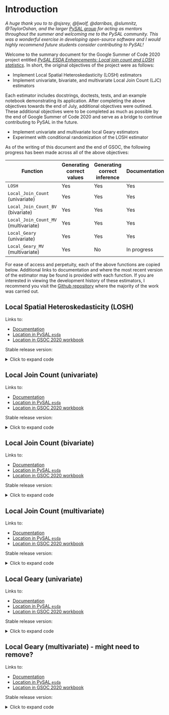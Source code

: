 # Introduction

*A huge thank you to to @sjsrey, @ljwolf, @darribas, @slumnitz, @TaylorOshan, and the larger [PySAL group](https://github.com/orgs/pysal/people) for acting as mentors throughout the summer and welcoming me to the PySAL community. This was a wonderful exercise in developing open-source software and I would highly recommend future students consider contributing to PySAL!*

Welcome to the summary document for the Google Summer of Code 2020 project entitled [*PySAL ESDA Enhancements: Local join count and LOSH statistics*](https://docs.google.com/document/d/1WjHjy5Eyk4WG5QWfnsnhWg1r4-e09JXXCx0iaPphg6c/edit?usp=sharing). In short, the original objectives of the project were as follows:

- Implement Local Spatial Heteroskedasticity (LOSH) estimators
- Implement univariate, bivariate, and multivariate Local Join Count (LJC) estimators

Each estimator includes docstrings, doctests, tests, and an example notebook demonstrating its application. After completing the above objectives towards the end of July, additional objectives were outlined. These additional objectives were to be completed as much as possible by the end of Google Summer of Code 2020 and serve as a bridge to continue contributing to PySAL in the future. 

- Implement univariate and multivariate local Geary estimators
- Experiment with conditional randomization of the LOSH estimator

As of the writing of this document and the end of GSOC, the following progress has been made across all of the above objectives:

| Function              | Generating correct values | Generating correct inference | Documentation | Pull request | Overall, complete?      |
|-----------------------|---------------------------|------------------------------|---------------|--------------|-------------------------|
| `LOSH`                | Yes                       | Yes                          | Yes           | [PR#139](https://github.com/pysal/esda/pull/139)     | Yes |
| `Local_Join_Count` <br> (univariate)      | Yes        | Yes                          | Yes           | [PR#139](https://github.com/pysal/esda/pull/139)     | Yes |
| `Local_Join_Count_BV` <br> (bivariate)    | Yes        | Yes                          | Yes           | [PR#139](https://github.com/pysal/esda/pull/139)     | Yes |
| `Local_Join_Count_MV` <br> (multivariate) | Yes        | Yes                          | Yes           | [PR#139](https://github.com/pysal/esda/pull/139)     | Yes |
| `Local_Geary` <br> (univariate)           | Yes        | Yes                          | Yes   | TBD | Yes |
| `Local_Geary_MV` <br> (multivariate)      | Yes        | No                           | In progress   | TBD | No |

For ease of access and perpetuity, each of the above functions are copied below. Additional links to documentation and where the most recent version of the estimator may be found is provided with each function. If you are interested in viewing the development history of these estimators, I recommend you visit the [Github repository](https://github.com/jeffcsauer/GSOC2020) where the majority of the work was carried out. 

## Local Spatial Heteroskedasticity (LOSH)

Links to:
- [Documentation](https://github.com/jeffcsauer/GSOC2020/blob/master/docs/LOSH.ipynb)
- [Location in PySAL `esda`](https://github.com/pysal/esda/blob/master/esda/losh.py)
- [Location in GSOC 2020 workbook](https://github.com/jeffcsauer/GSOC2020/blob/master/functions/losh.py)

Stable release version:

<details>
  <summary>Click to expand code</summary>
  
``` python

import numpy as np
import warnings
from scipy import sparse
from scipy import stats
from sklearn.base import BaseEstimator
import libpysal as lp


class losh(BaseEstimator):
    """Local spatial heteroscedasticity (LOSH)"""

    def __init__(self, connectivity=None, inference=None):
        """
        Initialize a losh estimator

        Arguments
        ---------
        connectivity     : scipy.sparse matrix object
                           the connectivity structure describing the
                           relationships between observed units.
        inference        : str
                           describes type of inference to be used. options are
                           "chi-square" or "permutation" methods.

        Attributes
        ----------
        Hi               : numpy array
                           Array of LOSH values for each spatial unit.
        ylag             : numpy array
                           Spatially lagged y values.
        yresid           : numpy array
                           Spatially lagged residual values.
        VarHi            : numpy array
                           Variance of Hi.
        pval             : numpy array
                           P-values for inference based on either
                           "chi-square" or "permutation" methods.
        """

        self.connectivity = connectivity
        self.inference = inference

    def fit(self, y, a=2):
        """
        Arguments
        ---------
        y                : numpy.ndarray
                           array containing continuous data
        a                : int
                           residual multiplier. Default is 2 in order
                           to generate a variance measure. Users may
                           use 1 for absolute deviations.

        Returns
        -------
        the fitted estimator.

        Notes
        -----
        Technical details and derivations can be found in :cite:`OrdGetis2012`.

        Examples
        --------
        >>> import libpysal
        >>> w = libpysal.io.open(libpysal.examples.get_path("stl.gal")).read()
        >>> f = libpysal.io.open(libpysal.examples.get_path("stl_hom.txt"))
        >>> y = np.array(f.by_col['HR8893'])
        >>> from esda import losh
        >>> ls = losh(connectivity=w, inference="chi-square").fit(y)
        >>> np.round(ls.Hi[0], 3)
        >>> np.round(ls.pval[0], 3)

        Boston housing data replicating R spdep::LOSH()
        >>> import libpysal
        >>> import geopandas as gpd
        >>> boston = libpysal.examples.load_example('Bostonhsg')
        >>> boston_ds = gpd.read_file(boston.get_path('boston.shp'))
        >>> w = libpysal.weights.Queen.from_dataframe(boston_ds)
        >>> ls = losh(connectivity=w, inference="chi-square").fit(boston['NOX'])
        >>> np.round(ls.Hi[0], 3)
        >>> np.round(ls.VarHi[0], 3)
        """
        y = np.asarray(y).flatten()

        w = self.connectivity

        self.Hi, self.ylag, self.yresid, self.VarHi = self._statistic(y, w, a)

        if self.inference is None:
            return self
        elif self.inference == 'chi-square':
            if a != 2:
                warnings.warn(f'Chi-square inference assumes that a=2, but \
                a={a}. This means the inference will be invalid!')
            else:
                dof = 2/self.VarHi
                Zi = (2*self.Hi)/self.VarHi
                self.pval = 1 - stats.chi2.cdf(Zi, dof)
        else:
            raise NotImplementedError(f'The requested inference method \
            ({self.inference}) is not currently supported!')

        return self

    @staticmethod
    def _statistic(y, w, a):
        # Define what type of variance to use
        if a is None:
            a = 2
        else:
            a = a

        rowsum = np.array(w.sparse.sum(axis=1)).flatten()

        # Calculate spatial mean
        ylag = lp.weights.lag_spatial(w, y)/rowsum
        # Calculate and adjust residuals based on multiplier
        yresid = abs(y-ylag)**a
        # Calculate denominator of Hi equation
        denom = np.mean(yresid) * np.array(rowsum)
        # Carry out final Hi calculation
        Hi = lp.weights.lag_spatial(w, yresid) / denom
        # Calculate average of residuals
        yresid_mean = np.mean(yresid)
        # Calculate VarHi
        n = len(y)
        squared_rowsum = np.asarray(w.sparse.multiply(w.sparse).sum(axis=1)).flatten()

        VarHi = ((n-1)**-1) * \
                (denom**-2) * \
                ((np.sum(yresid**2)/n) - yresid_mean**2) * \
                ((n*squared_rowsum) - (rowsum**2))

        return (Hi, ylag, yresid, VarHi)

```
</details>
  
## Local Join Count (univariate)

Links to:
- [Documentation](https://github.com/jeffcsauer/GSOC2020/blob/master/docs/localjoincounts.ipynb)
- [Location in PySAL `esda`](https://github.com/pysal/esda/blob/master/esda/local_join_count.py)
- [Location in GSOC 2020 workbook](https://github.com/jeffcsauer/GSOC2020/blob/master/functions/local_join_count.py)

Stable release version:

<details>
  <summary>Click to expand code</summary>
  
``` python
import numpy as np
import pandas as pd
from sklearn.base import BaseEstimator
from libpysal import weights
from esda.crand import (
    crand as _crand_plus,
    njit as _njit,
    _prepare_univariate
)


PERMUTATIONS = 999


class Local_Join_Count(BaseEstimator):

    """Univariate Local Join Count Statistic"""

    def __init__(self, connectivity=None, permutations=PERMUTATIONS, n_jobs=1, 
                 keep_simulations=True, seed=None):
        """
        Initialize a Local_Join_Count estimator
        Arguments
        ---------
        connectivity     : scipy.sparse matrix object
                           the connectivity structure describing
                           the relationships between observed units.
                           Need not be row-standardized.
        permutations     : int
                           number of random permutations for calculation of pseudo
                           p_values
        n_jobs           : int
                           Number of cores to be used in the conditional randomisation. If -1,
                           all available cores are used.    
        keep_simulations : Boolean
                           (default=True)
                           If True, the entire matrix of replications under the null 
                           is stored in memory and accessible; otherwise, replications 
                           are not saved
        seed             : None/int
                           Seed to ensure reproducibility of conditional randomizations. 
                           Must be set here, and not outside of the function, since numba 
                           does not correctly interpret external seeds 
                           nor numpy.random.RandomState instances.              
                           
        Attributes
        ----------
        LJC             : numpy array
                          array containing the univariate
                          Local Join Count (LJC).
        p_sim           : numpy array
                          array containing the simulated
                          p-values for each unit.

        """

        self.connectivity = connectivity
        self.permutations = permutations
        self.n_jobs = n_jobs
        self.keep_simulations = keep_simulations
        self.seed = seed

    def fit(self, y, n_jobs=1, permutations=999):
        """
        Arguments
        ---------
        y               : numpy.ndarray
                          array containing binary (0/1) data
        Returns
        -------
        the fitted estimator.

        Notes
        -----
        Technical details and derivations found in :cite:`AnselinLi2019`.

        Examples
        --------
        >>> import libpysal
        >>> w = libpysal.weights.lat2W(4, 4)
        >>> y = np.ones(16)
        >>> y[0:8] = 0
        >>> LJC_uni = Local_Join_Count(connectivity=w).fit(y)
        >>> LJC_uni.LJC
        >>> LJC_uni.p_sim

        Guerry data replicating GeoDa tutorial
        >>> import libpysal
        >>> import geopandas as gpd
        >>> guerry = libpysal.examples.load_example('Guerry')
        >>> guerry_ds = gpd.read_file(guerry.get_path('Guerry.shp'))
        >>> guerry_ds['SELECTED'] = 0
        >>> guerry_ds.loc[(guerry_ds['Donatns'] > 10997), 'SELECTED'] = 1
        >>> w = libpysal.weights.Queen.from_dataframe(guerry_ds)
        >>> LJC_uni = Local_Join_Count(connectivity=w).fit(guerry_ds['SELECTED'])
        >>> LJC_uni.LJC
        >>> LJC_uni.p_sim
        """
        # Need to ensure that the np.array() are of
        # dtype='float' for numba
        y = np.array(y, dtype='float')

        w = self.connectivity
        # Fill the diagonal with 0s
        w = weights.util.fill_diagonal(w, val=0)
        w.transform = 'b'
        
        keep_simulations = self.keep_simulations
        n_jobs = self.n_jobs
        seed = self.seed
        
        self.y = y
        self.n = len(y)
        self.w = w

        self.LJC = self._statistic(y, w)
        
        if permutations:
            self.p_sim, self.rjoins = _crand_plus(
                z=self.y, 
                w=self.w, 
                observed=self.LJC,
                permutations=permutations, 
                keep=keep_simulations, 
                n_jobs=n_jobs,
                stat_func=_ljc_uni
            )
            # Set p-values for those with LJC of 0 to NaN
            self.p_sim[self.LJC == 0] = 'NaN'
        
        del (self.n, self.keep_simulations, self.n_jobs, 
             self.permutations, self.seed, self.w, self.y,
             self.connectivity, self.rjoins)
        
        return self

    @staticmethod
    def _statistic(y, w):
        # Create adjacency list. Note that remove_symmetric=False - this is
        # different from the esda.Join_Counts() function.
        adj_list = w.to_adjlist(remove_symmetric=False)
        zseries = pd.Series(y, index=w.id_order)
        focal = zseries.loc[adj_list.focal].values
        neighbor = zseries.loc[adj_list.neighbor].values
        LJC = (focal == 1) & (neighbor == 1)
        adj_list_LJC = pd.DataFrame(adj_list.focal.values,
                                    LJC.astype('uint8')).reset_index()
        adj_list_LJC.columns = ['LJC', 'ID']
        adj_list_LJC = adj_list_LJC.groupby(by='ID').sum()
        LJC = np.array(adj_list_LJC.LJC.values, dtype='float')
        return (LJC)

# --------------------------------------------------------------
# Conditional Randomization Function Implementations
# --------------------------------------------------------------

# Note: scaling not used

@_njit(fastmath=True)
def _ljc_uni(i, z, permuted_ids, weights_i, scaling):
    zi, zrand = _prepare_univariate(i, z, permuted_ids, weights_i)
    return zi * (zrand @ weights_i)
```

</details>

## Local Join Count (bivariate)

Links to:
- [Documentation](https://github.com/jeffcsauer/GSOC2020/blob/master/docs/localjoincounts.ipynb)
- [Location in PySAL `esda`](https://github.com/pysal/esda/blob/master/esda/local_join_count_bv.py)
- [Location in GSOC 2020 workbook](https://github.com/jeffcsauer/GSOC2020/blob/master/functions/local_join_count_bv.py)

Stable release version:

<details>
  <summary>Click to expand code</summary>
  
``` python
import numpy as np
import pandas as pd
import warnings
from scipy import sparse
from sklearn.base import BaseEstimator
from libpysal import weights
from esda.crand import (
    crand as _crand_plus,
    njit as _njit,
    _prepare_univariate,
    _prepare_bivariate
)


PERMUTATIONS = 999


class Local_Join_Count_BV(BaseEstimator):

    """Univariate Local Join Count Statistic"""

    def __init__(self, connectivity=None, permutations=PERMUTATIONS, n_jobs=1, 
                 keep_simulations=True, seed=None):
        """
        Initialize a Local_Join_Count_BV estimator
        Arguments
        ---------
        connectivity     : scipy.sparse matrix object
                           the connectivity structure describing
                           the relationships between observed units.
                           Need not be row-standardized.
        permutations     : int
                           number of random permutations for calculation of pseudo
                           p_values
        n_jobs           : int
                           Number of cores to be used in the conditional randomisation. If -1,
                           all available cores are used.    
        keep_simulations : Boolean
                           (default=True)
                           If True, the entire matrix of replications under the null 
                           is stored in memory and accessible; otherwise, replications 
                           are not saved
        seed             : None/int
                           Seed to ensure reproducibility of conditional randomizations. 
                           Must be set here, and not outside of the function, since numba 
                           does not correctly interpret external seeds 
                           nor numpy.random.RandomState instances.              
                           
        """

        self.connectivity = connectivity
        self.permutations = permutations
        self.n_jobs = n_jobs
        self.keep_simulations = keep_simulations
        self.seed = seed

    def fit(self, x, z, case="CLC", n_jobs=1, permutations=999):
        """
        Arguments
        ---------
        x                : numpy.ndarray
                           array containing binary (0/1) data
        z                : numpy.ndarray
                           array containing binary (0/1) data
        Returns
        -------
        the fitted estimator.

        Notes
        -----
        Technical details and derivations can be found in :cite:`AnselinLi2019`.

        Examples
        --------
        >>> import libpysal
        >>> w = libpysal.weights.lat2W(4, 4)
        >>> x = np.ones(16)
        >>> x[0:8] = 0
        >>> z = [0,1,0,1,1,1,1,1,0,0,1,1,0,0,1,1]
        >>> LJC_BV_C1 = Local_Join_Count_BV(connectivity=w).fit(x, z, case="BJC")
        >>> LJC_BV_C2 = Local_Join_Count_BV(connectivity=w).fit(x, z, case="CLC")
        >>> LJC_BV_C1.LJC
        >>> LJC_BV_C1.p_sim
        >>> LJC_BV_C2.LJC
        >>> LJC_BV_C2.p_sim

        Commpop data replicating GeoDa tutorial (Case 1)
        >>> import libpysal
        >>> import geopandas as gpd
        >>> commpop = gpd.read_file("https://github.com/jeffcsauer/GSOC2020/raw/master/validation/data/commpop.gpkg")
        >>> w = libpysal.weights.Queen.from_dataframe(commpop)
        >>> LJC_BV_Case1 = Local_Join_Count_BV(connectivity=w).fit(commpop['popneg'], commpop['popplus'], case='BJC')
        >>> LJC_BV_Case1.LJC
        >>> LJC_BV_Case1.p_sim

        Guerry data replicating GeoDa tutorial (Case 2)
        >>> import libpysal
        >>> import geopandas as gpd
        >>> guerry = libpysal.examples.load_example('Guerry')
        >>> guerry_ds = gpd.read_file(guerry.get_path('Guerry.shp'))
        >>> guerry_ds['infq5'] = 0
        >>> guerry_ds['donq5'] = 0
        >>> guerry_ds.loc[(guerry_ds['Infants'] > 23574), 'infq5'] = 1
        >>> guerry_ds.loc[(guerry_ds['Donatns'] > 10973), 'donq5'] = 1
        >>> w = libpysal.weights.Queen.from_dataframe(guerry_ds)
        >>> LJC_BV_Case2 = Local_Join_Count_BV(connectivity=w).fit(guerry_ds['infq5'], guerry_ds['donq5'], case='CLC')
        >>> LJC_BV_Case2.LJC
        >>> LJC_BV_Case2.p_sim
        """
        # Need to ensure that the np.array() are of
        # dtype='float' for numba
        x = np.array(x, dtype='float')
        z = np.array(z, dtype='float')

        w = self.connectivity
        # Fill the diagonal with 0s
        w = weights.util.fill_diagonal(w, val=0)
        w.transform = 'b'

        self.x = x
        self.z = z
        self.n = len(x)
        self.w = w
        self.case = case
        
        keep_simulations = self.keep_simulations
        n_jobs = self.n_jobs
        seed = self.seed

        self.LJC = self._statistic(x, z, w, case=case)

        if permutations:
            if case == "BJC":
                self.p_sim, self.rjoins = _crand_plus(
                    z=np.column_stack((x, z)),
                    w=self.w, 
                    observed=self.LJC,
                    permutations=permutations, 
                    keep=True, 
                    n_jobs=n_jobs,
                    stat_func=_ljc_bv_case1
                )
                # Set p-values for those with LJC of 0 to NaN
                self.p_sim[self.LJC == 0] = 'NaN'
            elif case == "CLC":
                self.p_sim, self.rjoins = _crand_plus(
                    z=np.column_stack((x, z)),
                    w=self.w, 
                    observed=self.LJC,
                    permutations=permutations, 
                    keep=True, 
                    n_jobs=n_jobs,
                    stat_func=_ljc_bv_case2
                )
                # Set p-values for those with LJC of 0 to NaN
                self.p_sim[self.LJC == 0] = 'NaN'
            else:
                raise NotImplementedError(f'The requested LJC method ({case}) \
                is not currently supported!')

        del (self.n, self.keep_simulations, self.n_jobs, 
             self.permutations, self.seed, self.w, self.x,
             self.z, self.connectivity, self.rjoins)
                
        return self

    @staticmethod
    def _statistic(x, z, w, case):
        # Create adjacency list. Note that remove_symmetric=False - this is
        # different from the esda.Join_Counts() function.
        adj_list = w.to_adjlist(remove_symmetric=False)

        # First, set up a series that maps the values
        # to the weights table
        zseries_x = pd.Series(x, index=w.id_order)
        zseries_z = pd.Series(z, index=w.id_order)

        # Map the values to the focal (i) values
        focal_x = zseries_x.loc[adj_list.focal].values
        focal_z = zseries_z.loc[adj_list.focal].values

        # Map the values to the neighbor (j) values
        neighbor_x = zseries_x.loc[adj_list.neighbor].values
        neighbor_z = zseries_z.loc[adj_list.neighbor].values

        if case == "BJC":
            BJC = (focal_x == 1) & (focal_z == 0) & \
                  (neighbor_x == 0) & (neighbor_z == 1)
            adj_list_BJC = pd.DataFrame(adj_list.focal.values,
                                        BJC.astype('uint8')).reset_index()
            adj_list_BJC.columns = ['BJC', 'ID']
            adj_list_BJC = adj_list_BJC.groupby(by='ID').sum()
            return (np.array(adj_list_BJC.BJC.values, dtype='float'))
        elif case == "CLC":
            CLC = (focal_x == 1) & (focal_z == 1) & \
                  (neighbor_x == 1) & (neighbor_z == 1)
            adj_list_CLC = pd.DataFrame(adj_list.focal.values,
                                        CLC.astype('uint8')).reset_index()
            adj_list_CLC.columns = ['CLC', 'ID']
            adj_list_CLC = adj_list_CLC.groupby(by='ID').sum()
            return (np.array(adj_list_CLC.CLC.values, dtype='float'))
        else:
            raise NotImplementedError(f'The requested LJC method ({case}) \
            is not currently supported!')

# --------------------------------------------------------------
# Conditional Randomization Function Implementations
# --------------------------------------------------------------

# Note: scaling not used

@_njit(fastmath=True)
def _ljc_bv_case1(i, z, permuted_ids, weights_i, scaling):
    zx = z[:, 0]
    zy = z[:, 1]
    zyi, zyrand = _prepare_univariate(i, zy, permuted_ids, weights_i)
    return zx[i] * (zyrand @ weights_i)

@_njit(fastmath=True)
def _ljc_bv_case2(i, z, permuted_ids, weights_i, scaling):
    zx = z[:, 0]
    zy = z[:, 1]
    zxi, zxrand, zyi, zyrand = _prepare_bivariate(i, z, permuted_ids, weights_i)
    zf = zxrand * zyrand
    return zy[i] * (zf @ weights_i)
```

</details>

## Local Join Count (multivariate)

Links to:
- [Documentation](https://github.com/jeffcsauer/GSOC2020/blob/master/docs/localjoincounts.ipynb)
- [Location in PySAL `esda`](https://github.com/pysal/esda/blob/master/esda/local_join_count_mv.py)
- [Location in GSOC 2020 workbook](https://github.com/jeffcsauer/GSOC2020/blob/master/functions/local_join_count_mv.py)

Stable release version:

<details>
  <summary>Click to expand code</summary>
  
``` python

import numpy as np
import pandas as pd
from scipy import sparse
from sklearn.base import BaseEstimator
from libpysal import weights
from esda.crand import (
    crand as _crand_plus,
    njit as _njit,
    _prepare_univariate
)


PERMUTATIONS = 999


class Local_Join_Count_MV(BaseEstimator):

    """Multivariate Local Join Count Statistic"""

    def __init__(self, connectivity=None, permutations=PERMUTATIONS, n_jobs=1, 
                 keep_simulations=True, seed=None):
        """
        Initialize a Local_Join_Count_MV estimator
        Arguments
        ---------
        connectivity     : scipy.sparse matrix object
                           the connectivity structure describing
                           the relationships between observed units.
                           Need not be row-standardized.
        permutations     : int
                           number of random permutations for calculation of pseudo
                           p_values
        n_jobs           : int
                           Number of cores to be used in the conditional randomisation. If -1,
                           all available cores are used.    
        keep_simulations : Boolean
                           (default=True)
                           If True, the entire matrix of replications under the null 
                           is stored in memory and accessible; otherwise, replications 
                           are not saved
        seed             : None/int
                           Seed to ensure reproducibility of conditional randomizations. 
                           Must be set here, and not outside of the function, since numba 
                           does not correctly interpret external seeds 
                           nor numpy.random.RandomState instances.              
                           
        """

        self.connectivity = connectivity
        self.permutations = permutations
        self.n_jobs = n_jobs
        self.keep_simulations = keep_simulations
        self.seed = seed

    def fit(self, variables, n_jobs=1, permutations=999):
        """
        Arguments
        ---------
        variables     : numpy.ndarray
                        array(s) containing binary (0/1) data
        Returns
        -------
        the fitted estimator.

        Notes
        -----
        Technical details and derivations can be found in :cite:`AnselinLi2019`.

        Examples
        --------
        >>> import libpysal
        >>> w = libpysal.weights.lat2W(4, 4)
        >>> x = np.ones(16)
        >>> x[0:8] = 0
        >>> z = [0,1,0,1,1,1,1,1,0,0,1,1,0,0,1,1]
        >>> y = [0,1,1,1,1,1,1,1,0,0,0,1,0,0,1,1]
        >>> LJC_MV = Local_Join_Count_MV(connectivity=w).fit([x, y, z])
        >>> LJC_MV.LJC
        >>> LJC_MV.p_sim

        Guerry data extending GeoDa tutorial
        >>> import libpysal
        >>> import geopandas as gpd
        >>> guerry = libpysal.examples.load_example('Guerry')
        >>> guerry_ds = gpd.read_file(guerry.get_path('Guerry.shp'))
        >>> guerry_ds['infq5'] = 0
        >>> guerry_ds['donq5'] = 0
        >>> guerry_ds['suic5'] = 0
        >>> guerry_ds.loc[(guerry_ds['Infants'] > 23574), 'infq5'] = 1
        >>> guerry_ds.loc[(guerry_ds['Donatns'] > 10973), 'donq5'] = 1
        >>> guerry_ds.loc[(guerry_ds['Suicids'] > 55564), 'suic5'] = 1
        >>> w = libpysal.weights.Queen.from_dataframe(guerry_ds)
        >>> LJC_MV = Local_Join_Count_MV(connectivity=w).fit([guerry_ds['infq5'], guerry_ds['donq5'], guerry_ds['suic5']])
        >>> LJC_MV.LJC
        >>> LJC_MV.p_sim
        """

        w = self.connectivity
        # Fill the diagonal with 0s
        w = weights.util.fill_diagonal(w, val=0)
        w.transform = 'b'

        self.n = len(variables[0])
        self.w = w

        self.variables = np.array(variables, dtype='float')
        
        keep_simulations = self.keep_simulations
        n_jobs = self.n_jobs
        seed = self.seed

        # Need to ensure that the product is an 
        # np.array() of dtype='float' for numba
        self.ext = np.array(np.prod(np.vstack(variables), axis=0), 
                            dtype='float')

        self.LJC = self._statistic(variables, w)

        if permutations:
            self.p_sim, self.rjoins = _crand_plus(
                z=self.ext, 
                w=self.w, 
                observed=self.LJC,
                permutations=permutations, 
                keep=True, 
                n_jobs=n_jobs,
                stat_func=_ljc_mv
            )
            # Set p-values for those with LJC of 0 to NaN
            self.p_sim[self.LJC == 0] = 'NaN'
        
        del (self.n, self.keep_simulations, self.n_jobs, 
             self.permutations, self.seed, self.w, self.ext,
             self.variables, self.connectivity, self.rjoins)

        return self

    @staticmethod
    def _statistic(variables, w):
        # Create adjacency list. Note that remove_symmetric=False -
        # different from the esda.Join_Counts() function.
        adj_list = w.to_adjlist(remove_symmetric=False)

        # The zseries
        zseries = [pd.Series(i, index=w.id_order) for i in variables]
        # The focal values
        focal = [zseries[i].loc[adj_list.focal].values for
                 i in range(len(variables))]
        # The neighbor values
        neighbor = [zseries[i].loc[adj_list.neighbor].values for
                    i in range(len(variables))]

        # Find instances where all surrounding
        # focal and neighbor values == 1
        focal_all = np.array(np.all(np.dstack(focal) == 1,
                                    axis=2))
        neighbor_all = np.array(np.all(np.dstack(neighbor) == 1,
                                       axis=2))
        MCLC = (focal_all == True) & (neighbor_all == True)
        # Convert list of True/False to boolean array 
        # and unlist (necessary for building pd.DF)
        MCLC = list(MCLC*1)

        # Create a df that uses the adjacency list
        # focal values and the BBs counts
        adj_list_MCLC = pd.DataFrame(adj_list.focal.values,
                                     MCLC).reset_index()
        # Temporarily rename the columns
        adj_list_MCLC.columns = ['MCLC', 'ID']
        adj_list_MCLC = adj_list_MCLC.groupby(by='ID').sum()

        return (np.array(adj_list_MCLC.MCLC.values, dtype='float'))

# --------------------------------------------------------------
# Conditional Randomization Function Implementations
# --------------------------------------------------------------

# Note: scaling not used

@_njit(fastmath=True)
def _ljc_mv(i, z, permuted_ids, weights_i, scaling):
    zi, zrand = _prepare_univariate(i, z, permuted_ids, weights_i)
    return zi * (zrand @ weights_i)

```

</details>

## Local Geary (univariate)

Links to:
- [Documentation](https://github.com/jeffcsauer/GSOC2020/blob/master/docs/localgeary.ipynb)
- [Location in PySAL `esda`](https://github.com/pysal/esda/blob/master/esda/local_geary.py)
- [Location in GSOC 2020 workbook](https://github.com/jeffcsauer/GSOC2020/blob/master/functions/local_geary.py)

Stable release version:

<details>
  <summary>Click to expand code</summary>
  
``` python
    
import numpy as np
import pandas as pd
import warnings
from scipy import sparse
from scipy import stats
from sklearn.base import BaseEstimator
import libpysal as lp
from esda.crand import (
    crand as _crand_plus,
    njit as _njit,
    _prepare_univariate
)


PERMUTATIONS = 999
SIG = 0.05


class Local_Geary(BaseEstimator):
    """Local Geary - Univariate"""

    def __init__(self, connectivity=None, labels=False, sig=SIG,
                 permutations=PERMUTATIONS, n_jobs=1, keep_simulations=True,
                 seed=None):
        """
        connectivity     : scipy.sparse matrix object
                           the connectivity structure describing
                           the relationships between observed units.
                           Need not be row-standardized.
        labels           : boolean
                           (default=False)
                           If True use, label if an observation
                           belongs to an outlier, cluster, other,
                           or non-significant group. 1 = outlier,
                           2 = cluster, 3 = other, 4 = non-significant.
                           Note that this is not the exact same as the
                           cluster map produced by GeoDa.
        sig              : float
                           (default=0.05)
                           Default significance threshold used for
                           creation of labels groups.
        permutations     : int
                           number of random permutations for calculation
                           of pseudo p_values
        n_jobs           : int
                           Number of cores to be used in the conditional
                           randomisation. If -1, all available cores are used.
        keep_simulations : Boolean
                           (default=True)
                           If True, the entire matrix of replications under
                           the null is stored in memory and accessible;
                           otherwise, replications are not saved
        seed             : None/int
                           Seed to ensure reproducibility of conditional
                           randomizations. Must be set here, and not outside
                           of the function, since numba does not correctly
                           interpret external seeds nor
                           numpy.random.RandomState instances.

        Attributes
        ----------
        localG          : numpy array
                          array containing the observed univariate
                          Local Geary values.
        p_sim           : numpy array
                          array containing the simulated
                          p-values for each unit.
        labs            : numpy array
                          array containing the labels for if each observation.
        """

        self.connectivity = connectivity
        self.labels = labels
        self.sig = sig
        self.permutations = permutations
        self.n_jobs = n_jobs
        self.keep_simulations = keep_simulations
        self.seed = seed

    def fit(self, x, n_jobs=1, permutations=999):
        """
        Arguments
        ---------
        x                : numpy.ndarray
                           array containing continuous data

        Returns
        -------
        the fitted estimator.

        Notes
        -----
        Technical details and derivations can be found in :cite:`Anselin1995`.

        Examples
        --------
        Guerry data replication GeoDa tutorial
        >>> import libpysal as lp
        >>> import geopandas as gpd
        >>> guerry = lp.examples.load_example('Guerry')
        >>> guerry_ds = gpd.read_file(guerry.get_path('Guerry.shp'))
        >>> w = libpysal.weights.Queen.from_dataframe(guerry_ds)
        >>> y = guerry_ds['Donatns']
        >>> lG = Local_Geary(connectivity=w).fit(y)
        >>> lG.localG[0:5]
        >>> lG.p_sim[0:5]
        """
        x = np.asarray(x).flatten()

        w = self.connectivity
        w.transform = 'r'

        self.localG = self._statistic(x, w)

        if self.permutations:
            self.p_sim, self.rlocalG = _crand_plus(
                z=(x - np.mean(x))/np.std(x),
                w=w,
                observed=self.localG,
                permutations=permutations,
                keep=True,
                n_jobs=n_jobs,
                stat_func=_local_geary
            )

        if self.labels:
            Eij_mean = np.mean(self.localG)
            x_mean = np.mean(x)
            # Create empty vector to fill
            self.labs = np.empty(len(x)) * np.nan
            # Outliers
            self.labs[(self.localG < Eij_mean) &
                      (y > y_mean) &
                      (self.p_sim <= self.sig)] = 1
            # Clusters
            self.labs[(self.localG < Eij_mean) &
                      (y < y_mean) &
                      (self.p_sim <= self.sig)] = 2
            # Other
            self.labs[(self.localG > Eij_mean) &
                      (self.p_sim <= self.sig)] = 3
            # Non-significant
            self.labs[self.p_sim > self.sig] = 4

        del (self.keep_simulations, self.n_jobs,
             self.permutations, self.seed, self.rlocalG,
             self.connectivity, self.labels)

        return self

    @staticmethod
    def _statistic(x, w):
        # Caclulate z-scores for x
        zscore_x = (x - np.mean(x))/np.std(x)
        # Create focal (xi) and neighbor (zi) values
        adj_list = w.to_adjlist(remove_symmetric=False)
        zseries = pd.Series(zscore_x, index=w.id_order)
        zi = zseries.loc[adj_list.focal].values
        zj = zseries.loc[adj_list.neighbor].values
        # Carry out local Geary calculation
        gs = sum(list(w.weights.values()), []) * (zi-zj)**2
        # Reorganize data
        adj_list_gs = pd.DataFrame(adj_list.focal.values, gs).reset_index()
        adj_list_gs.columns = ['gs', 'ID']
        adj_list_gs = adj_list_gs.groupby(by='ID').sum()

        localG = adj_list_gs.gs.values

        return (localG)

# --------------------------------------------------------------
# Conditional Randomization Function Implementations
# --------------------------------------------------------------

# Note: does not using the scaling parameter


@_njit(fastmath=True)
def _local_geary(i, z, permuted_ids, weights_i, scaling):
    zi, zrand = _prepare_univariate(i, z, permuted_ids, weights_i)
    return (zi-zrand)**2 @ weights_i

```

</details>

## Local Geary (multivariate) - might need to remove?

Links to:
- [Documentation](https://github.com/jeffcsauer/GSOC2020/blob/master/docs/localgeary.ipynb)
- [Location in PySAL `esda`](https://github.com/pysal/esda/blob/master/esda/local_geary_mv.py)
- [Location in GSOC 2020 workbook](https://github.com/jeffcsauer/GSOC2020/blob/master/functions/local_geary_mv.py)

Stable release version:

<details>
  <summary>Click to expand code</summary>
  
``` python

```

</details>